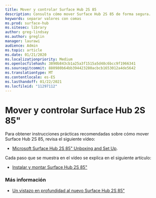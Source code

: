 ```yaml
---
title: Mover y controlar Surface Hub 2S 85
description: Consulta cómo mover Surface Hub 2S 85 de forma segura.
keywords: separar valores con comas
ms.prod: surface-hub
ms.sitesec: library
author: greg-lindsay
ms.author: greglin
manager: laurawi
audience: Admin
ms.topic: article
ms.date: 01/21/2020
ms.localizationpriority: Medium
ms.openlocfilehash: 3890b843cb1a25a3f1515a5d48c6bcc9f1966341
ms.sourcegitcommit: 880980b64bb394423280acbcb1653012a4de5642
ms.translationtype: MT
ms.contentlocale: es-ES
ms.lasthandoff: 01/22/2021
ms.locfileid: "11297112"
---
```

# Mover y controlar Surface Hub 2S 85"

Para obtener instrucciones prácticas recomendadas sobre cómo mover Surface Hub 2S 85, revisa el siguiente vídeo: 
- [Microsoft Surface Hub 2S 85" Unboxing and Set Up](https://aka.ms/Hub2S85Unboxing). 

Cada paso que se muestra en el vídeo se explica en el siguiente artículo:

- [Instalar y montar Surface Hub 2S 85"](surface-hub-2s-85-install-mount.md)

### Más información
- [Un vistazo en profundidad al nuevo Surface Hub 2S 85"](https://techcommunity.microsoft.com/t5/surface-it-pro-blog/inside-look-at-the-new-surface-hub-2s-85/ba-p/1721773)

